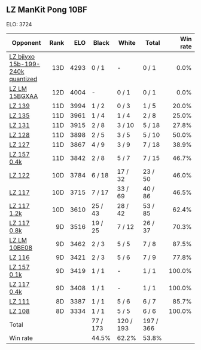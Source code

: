 ## LZ ManKit Pong 10BF ##

ELO: 3724

Opponent | Rank | ELO | Black | White | Total | Win rate
---------|-----:|----:|-------|-------|-------|-------:
[LZ bjiyxo 15b-199-240k quantized](LZ%20bjiyxo%2015b-199-240k%20quantized.md) | 13D | 4293 | 0 / 1 | - | 0 / 1 | 0.0%
[LZ LM 15BGXAA](LZ%20LM%2015BGXAA.md) | 12D | 4004 | - | 0 / 1 | 0 / 1 | 0.0%
[LZ 139](LZ%20139.md) | 11D | 3994 | 1 / 2 | 0 / 3 | 1 / 5 | 20.0%
[LZ 135](LZ%20135.md) | 11D | 3961 | 1 / 4 | 1 / 4 | 2 / 8 | 25.0%
[LZ 131](LZ%20131.md) | 11D | 3915 | 2 / 8 | 3 / 10 | 5 / 18 | 27.8%
[LZ 128](LZ%20128.md) | 11D | 3898 | 2 / 5 | 3 / 5 | 5 / 10 | 50.0%
[LZ 127](LZ%20127.md) | 11D | 3867 | 4 / 9 | 3 / 9 | 7 / 18 | 38.9%
[LZ 157 0.4k](LZ%20157%200.4k.md) | 11D | 3842 | 2 / 8 | 5 / 7 | 7 / 15 | 46.7%
[LZ 122](LZ%20122.md) | 10D | 3784 | 6 / 18 | 17 / 32 | 23 / 50 | 46.0%
[LZ 117](LZ%20117.md) | 10D | 3715 | 7 / 17 | 33 / 69 | 40 / 86 | 46.5%
[LZ 117 1.2k](LZ%20117%201.2k.md) | 10D | 3610 | 25 / 43 | 28 / 42 | 53 / 85 | 62.4%
[LZ 117 0.8k](LZ%20117%200.8k.md) | 9D | 3516 | 19 / 25 | 7 / 12 | 26 / 37 | 70.3%
[LZ LM 10BE08](LZ%20LM%2010BE08.md) | 9D | 3462 | 2 / 3 | 5 / 5 | 7 / 8 | 87.5%
[LZ 116](LZ%20116.md) | 9D | 3421 | 2 / 3 | 5 / 6 | 7 / 9 | 77.8%
[LZ 157 0.1k](LZ%20157%200.1k.md) | 9D | 3419 | 1 / 1 | - | 1 / 1 | 100.0%
[LZ 117 0.4k](LZ%20117%200.4k.md) | 9D | 3408 | 1 / 1 | - | 1 / 1 | 100.0%
[LZ 111](LZ%20111.md) | 8D | 3387 | 1 / 1 | 5 / 6 | 6 / 7 | 85.7%
[LZ 108](LZ%20108.md) | 8D | 3334 | 1 / 1 | 5 / 5 | 6 / 6 | 100.0%
Total | | | 77 / 173 | 120 / 193 | 197 / 366 | 
Win rate| | | 44.5% | 62.2% | 53.8% | 
